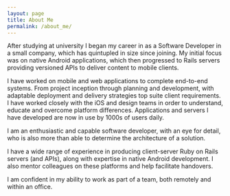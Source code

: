 ```yaml
---
layout: page
title: About Me
permalink: /about_me/
---
```


After studying at university I began my career in as a Software Developer in a small company, which has quintupled in size since joining. My initial focus was on native Android applications, which then progressed to Rails servers providing versioned APIs to deliver content to mobile clients.

I have worked on mobile and web applications to complete end-to-end systems. From project inception through planning and development, with adaptable deployment and delivery strategies top suite client requirements. I have worked closely with the iOS and design teams in order to understand, educate and overcome platform differences. Applications and servers I have developed are now in use by 1000s of users daily.

I am an enthusiastic and capable software developer, with an eye for detail, who is also more than able to determine the architecture of a solution.

I have a wide range of experience in producing client-server Ruby on Rails servers (and APIs), along with expertise in native Android development. I also mentor colleagues on these platforms and help facilitate handovers.

I am confident in my ability to work as part of a team, both remotely and within an office.
